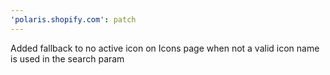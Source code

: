 ```yaml
---
'polaris.shopify.com': patch
---
```


Added fallback to no active icon on Icons page when not a valid icon name is used in the search param
